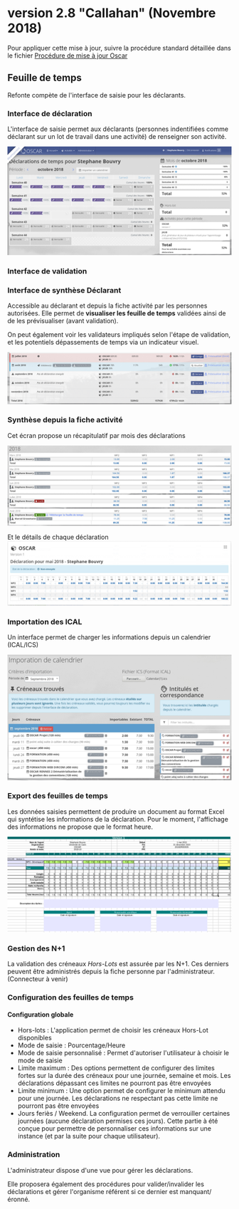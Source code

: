 # version 2.8 "Callahan" (Novembre 2018)

Pour appliquer cette mise à jour, suivre la procédure standard détaillée dans le fichier [Procédure de mise à jour Oscar](./doc/update.md)


## Feuille de temps

Refonte compète de l'interface de saisie pour les déclarants.


### Interface de déclaration

L'interface de saisie permet aux déclarants (personnes indentifiées comme déclarant sur un lot de travail dans une activité) de renseigner son activité.

![Synthèse 1](doc/images/declaration-v2.png)


### Interface de validation



### Interface de synthèse Déclarant

Accessible au déclarant et depuis la fiche activité par les personnes autorisées. Elle permet de **visualiser les feuille de temps** validées ainsi de de les prévisualiser (avant validation).

On peut également voir les validateurs impliqués selon l'étape de validation, et les potentiels dépassements de temps via un indicateur visuel.

![Synthèse 1](doc/images/recap-declarant.png)

### Synthèse depuis la fiche activité

Cet écran propose un récapitulatif par mois des déclarations

![Synthèse 1](doc/images/synthese-activite.png)

Et le détails de chaque déclaration
![Synthèse 2](doc/images/synthes-activite-details.png)



### Importation des ICAL

Un interface permet de charger les informations depuis un calendrier (ICAL/ICS)

![Nouvelle inteface de déclaration](doc/images/import-ical.png)

### Export des feuilles de temps

Les données saisies permettent de produire un document au format Excel qui syntétise les informations de la déclaration. Pour le moment, l'affichage des informations ne propose que le format heure.

![Nouvelle inteface de déclaration](doc/images/feuille-de-temps.png)


### Gestion des N+1

La validation des créneaux *Hors-Lots* est assurée par les N+1. Ces derniers peuvent être administrés depuis la fiche personne par l'administrateur. (Connecteur à venir)


### Configuration des feuilles de temps

#### Configuration globale

 - Hors-lots : L'application permet de choisir les créneaux Hors-Lot disponibles 
 - Mode de saisie : Pourcentage/Heure
 - Mode de saisie personnalisé : Permet d'autoriser l'utilisateur à choisir le mode de saisie
 - Limite maximum : Des options permettent de configurer des limites fortes sur la durée des créneaux pour une journée, semaine et mois. Les déclarations dépassant ces limites ne pourront pas être envoyées
 - Limite minimum : Une option permet de configurer le minimum attendu pour une journée. Les déclarations ne respectant pas cette limite ne pourront pas être envoyées
 - Jours feriès / Weekend. La configuration permet de verrouiller certaines journées (aucune déclaration permises ces jours). Cette partie à été conçue pour permettre de personnaliser ces informations sur une instance (et par la suite pour chaque utilisateur).
 
 
### Administration

L'administrateur dispose d'une vue pour gérer les déclarations. 

Elle proposera également des procédures pour valider/invalider les déclarations et gérer l'organisme référent si ce dernier est manquant/éronné.
 



